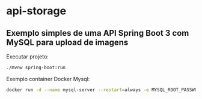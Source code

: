 # api-storage
## Exemplo simples de uma API Spring Boot 3 com MySQL para upload de imagens

Executar projeto: 
```bash
./mvnw spring-boot:run
```


Exemplo container Docker Mysql: 
```bash
docker run -d --name mysql-server --restart=always -e MYSQL_ROOT_PASSWORD=root -v "$PWD/data:/var/lib/mysql" -p 3306:3306 mysql
```

